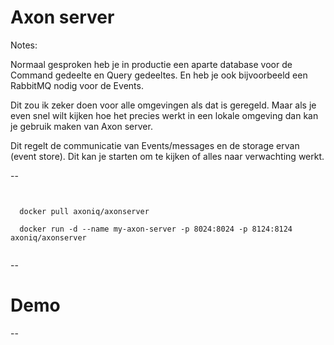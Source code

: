 # Axon server

Notes:

Normaal gesproken heb je in productie een aparte database voor de Command gedeelte
en Query gedeeltes. En heb je ook bijvoorbeeld een RabbitMQ nodig voor de 
Events. 

Dit zou ik zeker doen voor alle omgevingen als dat is geregeld. Maar als je even snel wilt 
kijken hoe het precies werkt in een lokale omgeving dan kan je gebruik maken 
van Axon server.

Dit regelt de communicatie van Events/messages en de storage ervan (event store).
Dit kan je starten om te kijken of alles naar verwachting werkt.

--

<pre><code class="bash">

  docker pull axoniq/axonserver
    
  docker run -d --name my-axon-server -p 8024:8024 -p 8124:8124 axoniq/axonserver

</code></pre>

--

# Demo

--